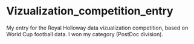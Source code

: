 # Vizualization_competition_entry
My entry for the Royal Holloway data vizualization competition, based on World Cup football data. I won my category (PostDoc division).
